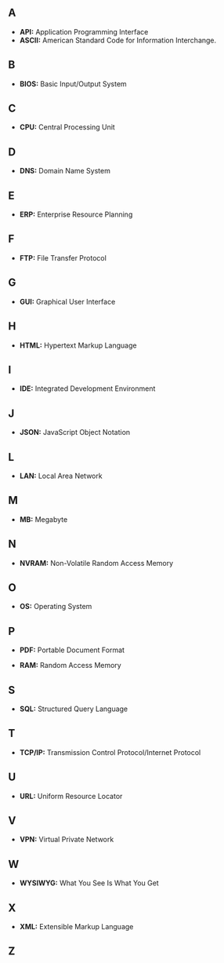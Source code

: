 ## A

- **API:** Application Programming Interface
- **ASCII:** American Standard Code for Information Interchange.
  
## B

- **BIOS:** Basic Input/Output System

## C

- **CPU:** Central Processing Unit

## D

- **DNS:** Domain Name System

## E

- **ERP:** Enterprise Resource Planning

## F

- **FTP:** File Transfer Protocol

## G

- **GUI:** Graphical User Interface

## H

- **HTML:** Hypertext Markup Language

## I

- **IDE:** Integrated Development Environment

## J

- **JSON:** JavaScript Object Notation

## L

- **LAN:** Local Area Network

## M

- **MB:** Megabyte

## N

- **NVRAM:** Non-Volatile Random Access Memory

## O

- **OS:** Operating System

## P

- **PDF:** Portable Document Format

- **RAM:** Random Access Memory

## S

- **SQL:** Structured Query Language

## T

- **TCP/IP:** Transmission Control Protocol/Internet Protocol

## U

- **URL:** Uniform Resource Locator

## V

- **VPN:** Virtual Private Network

## W

- **WYSIWYG:** What You See Is What You Get

## X

- **XML:** Extensible Markup Language

## Z

